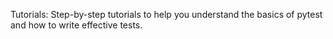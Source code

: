 Tutorials: Step-by-step tutorials to help you understand the basics of pytest and how to write effective tests.